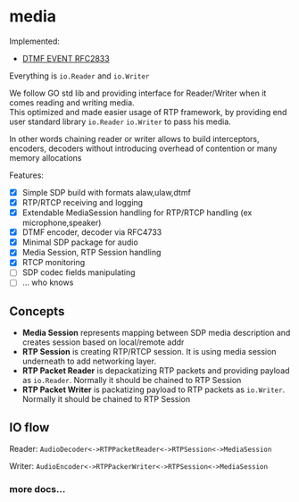 # media

Implemented:
- [DTMF EVENT RFC2833](https://datatracker.ietf.org/doc/html/rfc2833)



Everything is `io.Reader` and `io.Writer`

We follow GO std lib and providing interface for Reader/Writer when it comes reading and writing media.   
This optimized and made easier usage of RTP framework, by providing end user standard library `io.Reader` `io.Writer`
to pass his media.

In other words chaining reader or writer allows to build interceptors, encoders, decoders without introducing 
overhead of contention or many memory allocations

Features:
- [x] Simple SDP build with formats alaw,ulaw,dtmf
- [x] RTP/RTCP receiving and logging
- [x] Extendable MediaSession handling for RTP/RTCP handling (ex microphone,speaker)
- [x] DTMF encoder, decoder via RFC4733
- [x] Minimal SDP package for audio
- [x] Media Session, RTP Session handling
- [x] RTCP monitoring
- [ ] SDP codec fields manipulating
- [ ] ... who knows

## Concepts

- **Media Session** represents mapping between SDP media description and creates session based on local/remote addr
- **RTP Session** is creating RTP/RTCP session. It is using media session underneath to add networking layer.
- **RTP Packet Reader** is depackatizing RTP packets and providing payload as `io.Reader`. Normally it should be chained to RTP Session 
- **RTP Packet Writer** is packatizing payload to RTP packets as `io.Writer`. Normally it should be chained to RTP Session

## IO flow

Reader:
`AudioDecoder<->RTPPacketReader<->RTPSession<->MediaSession`

Writer:
`AudioEncoder<->RTPPackerWriter<->RTPSession<->MediaSession`


### more docs...